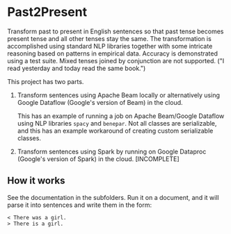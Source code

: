 # Past2Present

Transform past to present in English sentences so that past tense becomes present tense and all other tenses stay the same. The transformation is accomplished using standard NLP libraries together with some intricate reasoning based on patterns in empirical data. Accuracy is demonstrated using a test suite. Mixed tenses joined by conjunction are not supported. ("I read yesterday and today read the same book.")

This project has two parts.

1. Transform sentences using Apache Beam locally or alternatively using Google Dataflow (Google's version of Beam) in the cloud.

    This has an example of running a job on Apache Beam/Google Dataflow using NLP libraries `spacy` and `benepar`. Not all classes are serializable, and this has an example workaround of creating custom serializable classes.

2. Transform sentences using Spark by running on Google Dataproc (Google's version of Spark) in the cloud. [INCOMPLETE]

## How it works

See the documentation in the subfolders. Run it on a document, and it will parse it into sentences and write them in the form:
```
< There was a girl.
> There is a girl.
```
